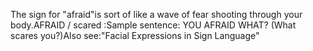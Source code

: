 The sign for "afraid"is sort of like a 
	wave of fear shooting through your body.AFRAID /
  scared :Sample sentence:
	YOU AFRAID WHAT? (What scares you?)Also see:"Facial 
	Expressions in Sign Language"